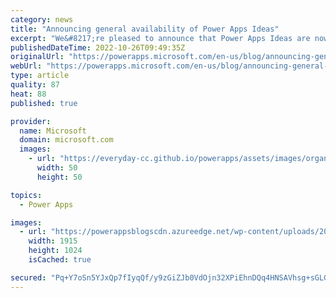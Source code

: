 ```yaml
---
category: news
title: "Announcing general availability of Power Apps Ideas"
excerpt: "We&#8217;re pleased to announce that Power Apps Ideas are now generally available. Now you can easily write a Power Fx formula using natural language or examples. "
publishedDateTime: 2022-10-26T09:49:35Z
originalUrl: "https://powerapps.microsoft.com/en-us/blog/announcing-general-availability-of-power-apps-ideas/"
webUrl: "https://powerapps.microsoft.com/en-us/blog/announcing-general-availability-of-power-apps-ideas/"
type: article
quality: 87
heat: 88
published: true

provider:
  name: Microsoft
  domain: microsoft.com
  images:
    - url: "https://everyday-cc.github.io/powerapps/assets/images/organizations/microsoft.com-50x50.jpg"
      width: 50
      height: 50

topics:
  - Power Apps

images:
  - url: "https://powerappsblogscdn.azureedge.net/wp-content/uploads/2022/10/nl2fx_ga_blog.gif"
    width: 1915
    height: 1024
    isCached: true

secured: "Pq+Y7oSn5YJxQp7fIyqQf/y9zGiZJb0VdOjn32XPiEhnDQq4HNSAVhsg+sGLGnIiARUycTz/4CISvQ9E3wSXpfoldOAxI/9ofWYDS+qFCsL5Yxd6fVotXHsRouFgIGJNqZ+6a/BOzL0BoWt/Y7tsgj3rAkzj+IqbfyCPs0o6jnth2uO6sOF7V6DkG+1SPGWa41iLpCi037E5rDCR76qwqg/t8B2iqh3/nNkRKYY9txtPBjszZfxKiM2c49ON/B+9Q3QaBz/99nApkIg3KHnC9L9+qb/djHIq+KiguL0H4vyib2skYbXtoa2A4RZZiOAQtUqifNe8RGxeiKOIlUlx7DGiuHYYvZdk2/VGbpGmrk8=;/30len3QgVQZAmQ3WgH2ig=="
---
```


